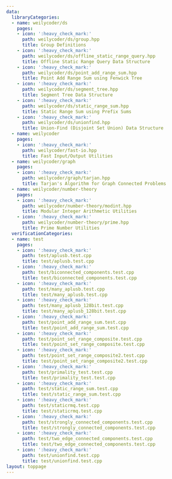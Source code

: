 ```yaml
---
data:
  libraryCategories:
  - name: weilycoder/ds
    pages:
    - icon: ':heavy_check_mark:'
      path: weilycoder/ds/group.hpp
      title: Group Definitions
    - icon: ':heavy_check_mark:'
      path: weilycoder/ds/offline_static_range_query.hpp
      title: Offline Static Range Query Data Structure
    - icon: ':heavy_check_mark:'
      path: weilycoder/ds/point_add_range_sum.hpp
      title: Point Add Range Sum using Fenwick Tree
    - icon: ':heavy_check_mark:'
      path: weilycoder/ds/segment_tree.hpp
      title: Segment Tree Data Structure
    - icon: ':heavy_check_mark:'
      path: weilycoder/ds/static_range_sum.hpp
      title: Static Range Sum using Prefix Sums
    - icon: ':heavy_check_mark:'
      path: weilycoder/ds/unionfind.hpp
      title: Union-Find (Disjoint Set Union) Data Structure
  - name: weilycoder
    pages:
    - icon: ':heavy_check_mark:'
      path: weilycoder/fast-io.hpp
      title: Fast Input/Output Utilities
  - name: weilycoder/graph
    pages:
    - icon: ':heavy_check_mark:'
      path: weilycoder/graph/tarjan.hpp
      title: Tarjan's Algorithm for Graph Connected Problems
  - name: weilycoder/number-theory
    pages:
    - icon: ':heavy_check_mark:'
      path: weilycoder/number-theory/modint.hpp
      title: Modular Integer Arithmetic Utilities
    - icon: ':heavy_check_mark:'
      path: weilycoder/number-theory/prime.hpp
      title: Prime Number Utilities
  verificationCategories:
  - name: test
    pages:
    - icon: ':heavy_check_mark:'
      path: test/aplusb.test.cpp
      title: test/aplusb.test.cpp
    - icon: ':heavy_check_mark:'
      path: test/biconnected_components.test.cpp
      title: test/biconnected_components.test.cpp
    - icon: ':heavy_check_mark:'
      path: test/many_aplusb.test.cpp
      title: test/many_aplusb.test.cpp
    - icon: ':heavy_check_mark:'
      path: test/many_aplusb_128bit.test.cpp
      title: test/many_aplusb_128bit.test.cpp
    - icon: ':heavy_check_mark:'
      path: test/point_add_range_sum.test.cpp
      title: test/point_add_range_sum.test.cpp
    - icon: ':heavy_check_mark:'
      path: test/point_set_range_composite.test.cpp
      title: test/point_set_range_composite.test.cpp
    - icon: ':heavy_check_mark:'
      path: test/point_set_range_composite2.test.cpp
      title: test/point_set_range_composite2.test.cpp
    - icon: ':heavy_check_mark:'
      path: test/primality_test.test.cpp
      title: test/primality_test.test.cpp
    - icon: ':heavy_check_mark:'
      path: test/static_range_sum.test.cpp
      title: test/static_range_sum.test.cpp
    - icon: ':heavy_check_mark:'
      path: test/staticrmq.test.cpp
      title: test/staticrmq.test.cpp
    - icon: ':heavy_check_mark:'
      path: test/strongly_connected_components.test.cpp
      title: test/strongly_connected_components.test.cpp
    - icon: ':heavy_check_mark:'
      path: test/two_edge_connected_components.test.cpp
      title: test/two_edge_connected_components.test.cpp
    - icon: ':heavy_check_mark:'
      path: test/unionfind.test.cpp
      title: test/unionfind.test.cpp
layout: toppage
---
```

